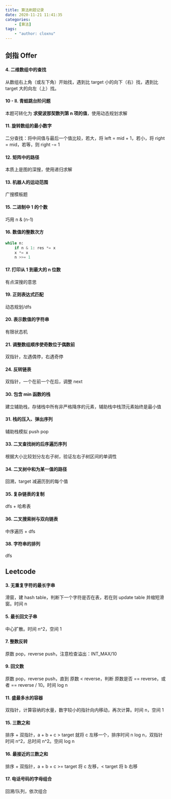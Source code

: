 ```yaml
---
title: 算法刷题记录
date: 2020-11-21 11:41:35
categories:
    - [算法]
tags:
    - "author: cloxnu"
---
```



## 剑指 Offer

<!-- More -->

#### 4. 二维数组中的查找

从数组右上角（或左下角）开始找，遇到比 target 小的向下（右）找，遇到比 target 大的向左（上）找。

#### 10 - II. 青蛙跳台阶问题

本题可转化为 **求斐波那契数列第 n 项的值**，使用动态规划求解

#### 11. 旋转数组的最小数字

二分查找：将中间值与最后一个值比较，若大，将 left = mid + 1，若小，将 right = mid，若等，则 right -= 1

#### 12. 矩阵中的路径

本质上是图的深搜，使用递归求解

#### 13. 机器人的运动范围

广搜模板题

#### 15. 二进制中 1 的个数

巧用 n & (n-1)

#### 16. 数值的整数次方

```py
while n:
    if n & 1: res *= x
    x *= x
    n >>= 1
```

#### 17. 打印从 1 到最大的 n 位数

有点深搜的意思

#### 19. 正则表达式匹配

动态规划/dfs

#### 20. 表示数值的字符串

有限状态机

#### 21. 调整数组顺序使奇数位于偶数前

双指针，左遇偶停，右遇奇停

#### 24. 反转链表

双指针，一个在前一个在后，调整 next

#### 30. 包含 min 函数的栈

建立辅助栈，存储栈中所有非严格降序的元素，辅助栈中栈顶元素始终是最小值

#### 31. 栈的压入、弹出序列

辅助栈模拟 push pop

#### 33. 二叉查找树的后序遍历序列

根据大小比较划分左右子树，验证左右子树区间的单调性

#### 34. 二叉树中和为某一值的路径

回溯，target 减遍历到的每个值

#### 35. 复杂链表的复制

dfs + 哈希表

#### 36. 二叉搜索树与双向链表

中序遍历 + dfs

#### 38. 字符串的排列

dfs


## Leetcode

#### 3. 无重复字符的最长字串

滑窗，建 hash table，判断下一个字符是否在表，若在则 update table 并缩短滑窗。时间 n

#### 5. 最长回文子串

中心扩散。时间 n^2，空间 1

#### 7. 整数反转

原数 pop，reverse push，注意检查溢出：INT_MAX/10

#### 9. 回文数

原数 pop，reverse push，直到 原数 < reverse，判断 原数是否 == reverse，或者 == reverse / 10。时间 log n

#### 11. 盛最多水的容器

双指针，计算容纳的水量，数字较小的指针向内移动，再次计算。时间 n，空间 1

#### 15. 三数之和

排序 + 双指针，a + b + c > target 就将 c 左移一个，排序时间 n log n，双指针时间 n^2，总时间 n^2。空间 log n

#### 16. 最接近的三数之和

排序 + 双指针，a + b + c >= target 将 c 左移，< target 将 b 右移

#### 17. 电话号码的字母组合

回溯/队列，依次组合
